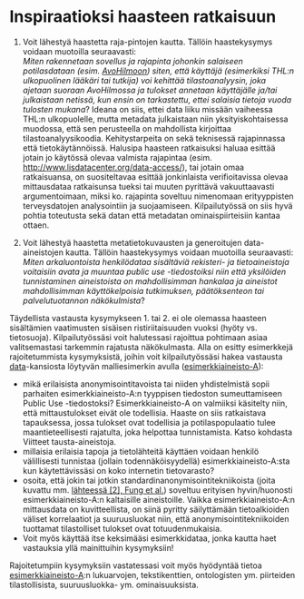 Inspiraatioksi haasteen ratkaisuun
==================================

1. Voit lähestyä haastetta raja-pintojen kautta. Tällöin haastekysymys voidaan
muotoilla seuraavasti: <br>
_Miten rakennetaan sovellus ja rajapinta johonkin salaiseen potilasdataan (esim.
[AvoHilmoon](http://fi.opasnet.org/fi/AvoHILMO)) siten, että käyttäjä
(esimerkiksi THL:n ulkopuolinen lääkäri tai tutkija) voi kehittää tilastoanalyysin,
joka ajetaan suoraan AvoHilmossa ja
tulokset annetaan käyttäjälle ja/tai julkaistaan netissä, kun ensin on tarkastettu,
ettei salaisia tietoja vuoda tulosten mukana_? Ideana on siis, ettei
data liiku missään vaiheessa THL:n ulkopuolelle, mutta metadata julkaistaan
niin yksityiskohtaisessa muodossa, että sen perusteella on mahdollista
kirjoittaa tilastoanalyysikoodia. Kehitystarpeita on sekä teknisessä
rajapinnassa että tietokäytännöissä. Halusipa haasteen ratkaisuksi haluaa esittää
jotain jo käytössä olevaa valmista rajapintaa (esim. http://www.lisdatacenter.org/data-access/),
tai jotain omaa ratkaisuansa, on suositeltavaa esittää jonkinlaista verifioitavissa
olevaa mittausdataa ratkaisunsa tueksi tai muuten pyrittävä vakuuttaavasti argumentoimaan,
miksi ko. rajapinta soveltuu nimenomaan erityyppisten terveysdatojen analysointiin
ja suojaamiseen. Kilpailutyössä on siis hyvä pohtia toteutusta sekä datan että metadatan
ominaispiirteisiin kantaa ottaen.

2. Voit lähestyä haastetta metatietokuvausten ja generoitujen data-aineistojen
kautta. Tällöin haastekysymys voidaan muotoilla seuraavasti: <br>
_Miten arkaluontoista henkilödataa sisältäviä rekisteri- ja tietoaineistoja
voitaisiin avata ja muuntaa public use -tiedostoiksi niin että yksilöiden
tunnistaminen aineistoista on mahdollisimman hankalaa ja aineistot
mahdollisimman käyttökelpoisia tutkimuksen, päätöksenteon tai palvelutuotannon
näkökulmista_? <br>

Täydellista vastausta kysymykseen 1. tai 2. ei ole olemassa haasteen sisältämien
vaatimusten sisäisen ristiriitaisuuden vuoksi (hyöty vs. tietosuoja). Kilpailutyössäsi voit
halutessasi rajoittua pohtimaan asiaa valitsemastasi tarkemmin rajatusta
näkökulmasta. Alla on esitty esimerkkejä rajoitetummista kysymyksistä, joihin
voit kilpailutyössäsi hakea vastausta [data](https://github.com/apps4finland/haaste-anonymisointi/blob/master/data)-kansiosta löytyvän malliesimerkin
avulla ([esimerkkiaineisto-A](https://github.com/apps4finland/haaste-anonymisointi/blob/master/data/KTL_Sarcoma_study.csv)):

- mikä erilaisista anonymisointitavoista tai niiden yhdistelmistä sopii
parhaiten esimerkkiaineisto-A:n tyyppisen tiedoston sumeuttamiseen
Public Use -tiedostoksi?
Esimerkkiaineisto-A on valmiiksi käsitelty niin, että mittaustulokset eivät
ole todellisia. Haaste on siis ratkaistava tapauksessa, jossa tulokset ovat
todellisia ja potilaspopulaatio tulee maantieteellisesti rajatulta, joka
helpottaa tunnistamista. Katso kohdasta Viitteet tausta-aineistoja.
- millaisia erilaisia tapoja ja tietolähteitä käyttäen voidaan henkilö
välillisesti tunnistaa (jollain todennäköisyydellä) esimerkkiaineisto-A:sta
kun käytettävissäsi on koko internetin tietovarasto?
- osoita, että jokin tai jotkin standardinanonymisointitekniikoista (joita
kuvattu mm. [lähteessä \[2\], Fung et al.](https://github.com/apps4finland/haaste-anonymisointi/blob/master/data/linkkeja.md))
soveltuu erityisen hyvin/huonosti esimerkkiaineisto-A:n
kaltaisille aineistoille. Vaikka esimerkkiaineisto-A:n mittausdata on
kuvitteellista, on siinä pyritty säilyttämään tietoalkioiden väliset korrelaatiot
ja suuruusluokat niin, että anonymisointitekniikoiden tuottamat tilastolliset
tulokset ovat totuudenmukaisia.
- Voit myös käyttää itse keksimääsi esimerkkidataa, jonka kautta haet vastauksia
yllä mainittuihin kysymyksiin!

Rajoitetumpiin kysymyksiin vastatessasi voit myös hyödyntää tietoa
[esimerkkiaineisto-A](https://github.com/apps4finland/haaste-anonymisointi/blob/master/data/KTL_Sarcoma_study.csv):n lukuarvojen, tekstikenttien, ontologisten ym. piirteiden
tilastollisista, suuruusluokka- ym. ominaisuuksista.
